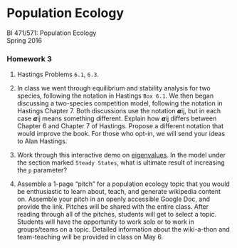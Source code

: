 # Population Ecology
BI 471/571:  Population Ecology     	
Spring 2016

### Homework 3

1. Hastings Problems `6.1`, `6.3`.

2. In class we went through equilibrium and stability analysis for two species, following the notation in Hastings `Box 6.1`.  We then began discussing a two-species competition model, following the notation in Hastings Chapter 7. Both discussions use the notation 𝞪ij, but in each case 𝞪ij means something different. Explain how 𝞪ij differs between Chapter 6 and Chapter 7 of Hastings. Propose a different notation that would improve the book.  For those who opt-in, we will send your ideas to Alan Hastings.

3. Work through this interactive demo on [eigenvalues](http://setosa.io/ev/eigenvectors-and-eigenvalues/). In the model under the section marked `Steady States`, what is ultimate result of increasing the `p` parameter?

4. Assemble a 1-page “pitch” for a population ecology topic that you would be enthusiastic to learn about, teach, and generate wikipedia content on.  Assemble your pitch in an openly accessible Google Doc, and provide the link. Pitches will be shared with the entire class. After reading through all of the pitches, students will get to select a topic. Students will have the opportunity to work solo or to work in groups/teams on a topic.  Detailed information about the wiki-a-thon and team-teaching will be provided in class on May 6.